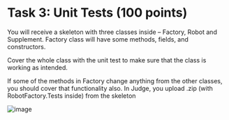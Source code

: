 # Task 3: Unit Tests (100 points)

You will receive a skeleton with three classes inside – Factory, Robot and Supplement. Factory class will have some methods, fields, and constructors.

Cover the whole class with the unit test to make sure that the class is working as intended.

If some of the methods in Factory change anything from the other classes, you should cover that functionality also. In Judge, you upload .zip (with RobotFactory.Tests inside) from the skeleton

![image](https://user-images.githubusercontent.com/45227327/232134821-f42136c4-6b7c-4615-8d4c-8f497e375155.png)
